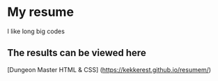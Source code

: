# My resume

I like long big codes

## The results can be viewed here

[Dungeon Master HTML & CSS] (https://kekkerest.github.io/resumem/)
